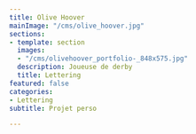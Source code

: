 ```yaml
---
title: Olive Hoover
mainImage: "/cms/olive_hoover.jpg"
sections:
- template: section
  images:
  - "/cms/olivehoover_portfolio-_848x575.jpg"
  description: Joueuse de derby
  title: Lettering
featured: false
categories:
- Lettering
subtitle: Projet perso

---
```

